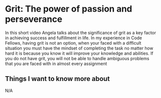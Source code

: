 # Grit: The power of passion and perseverance
In this short video Angela talks about the significance of grit as a key factor in achieving success and fulfillment in life. In my experience in Code Fellows, having grit is not an option, when your faced with a difficult situation you must have the mindset of completing the task no matter how hard it is because you know it will improve your knowledge and abilities. If you do not have grit, you will not be able to handle ambiguous problems that you are faced with in almost every assignment
## Things I want to know more about
N/A
